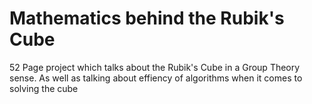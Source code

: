 # Mathematics behind the Rubik's Cube

52 Page project which talks about the Rubik's Cube in a Group Theory sense. As well as talking about effiency of algorithms when it comes to solving the cube
